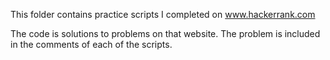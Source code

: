 This folder contains practice scripts I completed on
www.hackerrank.com

The code is solutions to problems on that website. The problem is included in the comments of
each of the scripts.
